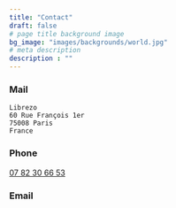 ```yaml
---
title: "Contact"
draft: false
# page title background image
bg_image: "images/backgrounds/world.jpg"
# meta description
description : ""
---
```



### Mail

```
Librezo
60 Rue François 1er
75008 Paris
France
```

### Phone

[07 82 30 66 53](tel:+33782306653)

### Email

